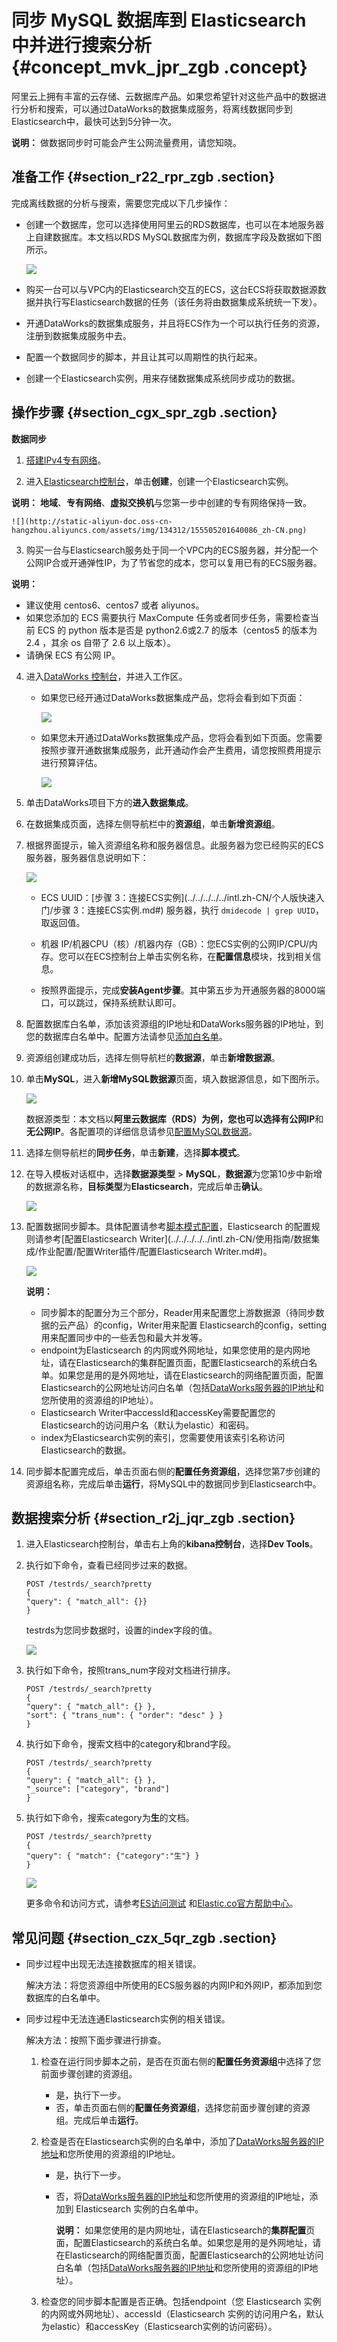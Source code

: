 # 同步 MySQL 数据库到 Elasticsearch 中并进行搜索分析 {#concept_mvk_jpr_zgb .concept}

阿里云上拥有丰富的云存储、云数据库产品。如果您希望针对这些产品中的数据进行分析和搜索，可以通过DataWorks的数据集成服务，将离线数据同步到Elasticsearch中，最快可达到5分钟一次。

**说明：** 做数据同步时可能会产生公网流量费用，请您知晓。

## 准备工作 {#section_r22_rpr_zgb .section}

完成离线数据的分析与搜索，需要您完成以下几步操作：

-   创建一个数据库，您可以选择使用阿里云的RDS数据库，也可以在本地服务器上自建数据库。本文档以RDS MySQL数据库为例，数据库字段及数据如下图所示。

    ![](http://static-aliyun-doc.oss-cn-hangzhou.aliyuncs.com/assets/img/134312/155505201640085_zh-CN.png)

-   购买一台可以与VPC内的Elasticsearch交互的ECS，这台ECS将获取数据源数据并执行写Elasticsearch数据的任务（该任务将由数据集成系统统一下发）。

-   开通DataWorks的数据集成服务，并且将ECS作为一个可以执行任务的资源，注册到数据集成服务中去。

-   配置一个数据同步的脚本，并且让其可以周期性的执行起来。

-   创建一个Elasticsearch实例，用来存储数据集成系统同步成功的数据。


## 操作步骤 {#section_cgx_spr_zgb .section}

**数据同步**

1.  [搭建IPv4专有网络](../../../../../intl.zh-CN/快速入门/搭建IPv4专有网络.md#)。

2.  进入[Elasticsearch控制台](https://elasticsearch-cn-hangzhou.console.aliyun.com/)，单击**创建**，创建一个Elasticsearch实例。

**说明：** **地域**、**专有网络**、**虚拟交换机**与您第一步中创建的专有网络保持一致。

    ![](http://static-aliyun-doc.oss-cn-hangzhou.aliyuncs.com/assets/img/134312/155505201640086_zh-CN.png)

3.  购买一台与Elasticsearch服务处于同一个VPC内的ECS服务器，并分配一个公网IP合或开通弹性IP，为了节省您的成本，您可以复用已有的ECS服务器。

**说明：** 

-   建议使用 centos6、centos7 或者 aliyunos。
-   如果您添加的 ECS 需要执行 MaxCompute 任务或者同步任务，需要检查当前 ECS 的 python 版本是否是 python2.6或2.7 的版本（centos5 的版本为 2.4 ，其余 os 自带了 2.6 以上版本）。
-   请确保 ECS 有公网 IP。
4.  进入[DataWorks 控制台](https://workbench.data.aliyun.com/consolenew#/)，并进入工作区。

    -   如果您已经开通过DataWorks数据集成产品，您将会看到如下页面：

        ![](http://static-aliyun-doc.oss-cn-hangzhou.aliyuncs.com/assets/img/134312/155505201640087_zh-CN.png)

    -   如果您未开通过DataWorks数据集成产品，您将会看到如下页面。您需要按照步骤开通数据集成服务，此开通动作会产生费用，请您按照费用提示进行预算评估。

        ![](http://static-aliyun-doc.oss-cn-hangzhou.aliyuncs.com/assets/img/134312/155505201640088_zh-CN.png)

5.  单击DataWorks项目下方的**进入数据集成**。

6.  在数据集成页面，选择左侧导航栏中的**资源组**，单击**新增资源组**。

7.  根据界面提示，输入资源组名称和服务器信息。此服务器为您已经购买的ECS服务器，服务器信息说明如下：

    ![](http://static-aliyun-doc.oss-cn-hangzhou.aliyuncs.com/assets/img/134312/155505201640089_zh-CN.png)

    -   ECS UUID：[步骤 3：连接ECS实例](../../../../../intl.zh-CN/个人版快速入门/步骤 3：连接ECS实例.md#) 服务器，执行 `dmidecode | grep UUID`，取返回值。

    -   机器 IP/机器CPU（核）/机器内存（GB）：您ECS实例的公网IP/CPU/内存。您可以在ECS控制台上单击实例名称，在**配置信息**模块，找到相关信息。

    -   按照界面提示，完成**安装Agent步骤**。其中第五步为开通服务器的8000端口，可以跳过，保持系统默认即可。

8.  配置数据库白名单，添加该资源组的IP地址和DataWorks服务器的IP地址，到您的数据库白名单中。配置方法请参见[添加白名单](../../../../../intl.zh-CN/使用指南/数据集成/常见配置/添加白名单.md#)。

9.  资源组创建成功后，选择左侧导航栏的**数据源**，单击**新增数据源**。

10. 单击**MySQL**，进入**新增MySQL数据源**页面，填入数据源信息，如下图所示。

    ![](http://static-aliyun-doc.oss-cn-hangzhou.aliyuncs.com/assets/img/134312/155505201640090_zh-CN.png)

    数据源类型：本文档以**阿里云数据库（RDS）**为例，您也可以选择**有公网IP**和**无公网IP**。各配置项的详细信息请参见[配置MySQL数据源](../../../../../intl.zh-CN/使用指南/数据集成/数据源配置/配置MySQL数据源.md#)。

11. 选择左侧导航栏的**同步任务**，单击**新建**，选择**脚本模式**。

12. 在导入模板对话框中，选择**数据源类型** \> **MySQL**，**数据源**为您第10步中新增的数据源名称，**目标类型**为**Elasticsearch**，完成后单击**确认**。

    ![](http://static-aliyun-doc.oss-cn-hangzhou.aliyuncs.com/assets/img/134312/155505201640091_zh-CN.png)

13. 配置数据同步脚本。具体配置请参考[脚本模式配置](../../../../../intl.zh-CN/使用指南/数据集成/作业配置/配置Reader插件/脚本模式配置.md#)，Elasticsearch 的配置规则请参考[配置Elasticsearch Writer](../../../../../intl.zh-CN/使用指南/数据集成/作业配置/配置Writer插件/配置Elasticsearch Writer.md#)。

    ![](http://static-aliyun-doc.oss-cn-hangzhou.aliyuncs.com/assets/img/134312/155505201640092_zh-CN.png)

    **说明：** 

    -   同步脚本的配置分为三个部分，Reader用来配置您上游数据源（待同步数据的云产品）的config，Writer用来配置 Elasticsearch的config，setting用来配置同步中的一些丢包和最大并发等。
    -   endpoint为Elasticsearch 的内网或外网地址，如果您使用的是内网地址，请在Elasticsearch的集群配置页面，配置Elasticsearch的系统白名单。如果您是用的是外网地址，请在Elasticsearch的网络配置页面，配置 Elasticsearch的公网地址访问白名单（包括[DataWorks服务器的IP地址](../../../../../intl.zh-CN/使用指南/数据集成/常见配置/添加白名单.md#)和您所使用的资源组的IP地址）。
    -   Elasticsearch Writer中accessId和accessKey需要配置您的Elasticsearch的访问用户名（默认为elastic）和密码。
    -   index为Elasticsearch实例的索引，您需要使用该索引名称访问Elasticsearch的数据。
14. 同步脚本配置完成后，单击页面右侧的**配置任务资源组**，选择您第7步创建的资源组名称，完成后单击**运行**，将MySQL中的数据同步到Elasticsearch中。


## 数据搜索分析 {#section_r2j_jqr_zgb .section}

1.  进入Elasticsearch控制台，单击右上角的**kibana控制台**，选择**Dev Tools**。

2.  执行如下命令，查看已经同步过来的数据。

    ```
    POST /testrds/_search?pretty
    {
    "query": { "match_all": {}}
    }
    ```

    testrds为您同步数据时，设置的index字段的值。

    ![](http://static-aliyun-doc.oss-cn-hangzhou.aliyuncs.com/assets/img/134312/155505201640093_zh-CN.png)

3.  执行如下命令，按照trans\_num字段对文档进行排序。

    ```
    POST /testrds/_search?pretty
    {
    "query": { "match_all": {} },
    "sort": { "trans_num": { "order": "desc" } }
    }
    ```

4.  执行如下命令，搜索文档中的category和brand字段。

    ```
    POST /testrds/_search?pretty
    {
    "query": { "match_all": {} },
    "_source": ["category", "brand"]
    }
    ```

5.  执行如下命令，搜索category为**生**的文档。

    ```
    POST /testrds/_search?pretty
    {
    "query": { "match": {"category":"生"} }
    }
    ```

    ![](http://static-aliyun-doc.oss-cn-hangzhou.aliyuncs.com/assets/img/134312/155505201640094_zh-CN.png)

    更多命令和访问方式，请参考[ES访问测试](../../../../../intl.zh-CN/快速入门/ES访问测试.md#) 和[Elastic.co官方帮助中心](https://cloud.elastic.co/#help/)。


## 常见问题 {#section_czx_5qr_zgb .section}

-   同步过程中出现无法连接数据库的相关错误。

    解决方法：将您资源组中所使用的ECS服务器的内网IP和外网IP，都添加到您数据库的白名单中。

-   同步过程中无法连通Elasticsearch实例的相关错误。

    解决方法：按照下面步骤进行排查。

    1.  检查在运行同步脚本之前，是否在页面右侧的**配置任务资源组**中选择了您前面步骤创建的资源组。

        -   是，执行下一步。
        -   否，单击页面右侧的**配置任务资源组**，选择您前面步骤创建的资源组。完成后单击**运行**。
    2.  检查是否在Elasticsearch实例的白名单中，添加了[DataWorks服务器的IP地址](../../../../../intl.zh-CN/使用指南/数据集成/常见配置/添加白名单.md#)和您所使用的资源组的IP地址。

        -   是，执行下一步。
        -   否，将[DataWorks服务器的IP地址](../../../../../intl.zh-CN/使用指南/数据集成/常见配置/添加白名单.md#)和您所使用的资源组的IP地址，添加到 Elasticsearch 实例的白名单中。

            **说明：** 如果您使用的是内网地址，请在Elasticsearch的**集群配置**页面，配置Elasticsearch的系统白名单。如果您是用的是外网地址，请在Elasticsearch的网络配置页面，配置Elasticsearch的公网地址访问白名单（包括[DataWorks服务器的IP地址](../../../../../intl.zh-CN/使用指南/数据集成/常见配置/添加白名单.md#)和您所使用的资源组的IP地址）。

    3.  检查您的同步脚本配置是否正确。包括endpoint（您 Elasticsearch 实例的内网或外网地址）、accessId（Elasticsearch 实例的访问用户名，默认为elastic）和accessKey（Elasticsearch实例的访问密码）。


